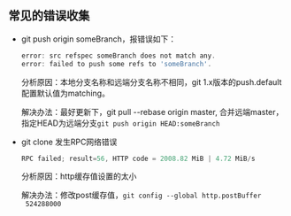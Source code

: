 ## 常见的错误收集

* git push origin someBranch，报错误如下：

  ```js
  error: src refspec someBranch does not match any.
  error: failed to push some refs to 'someBranch'.
  ```

  分析原因：本地分支名称和远端分支名称不相同，git 1.x版本的push.default配置默认值为matching。

  解决办法：最好更新下，git pull --rebase origin master, 合并远端master，指定HEAD为远端分支`git push origin HEAD:someBranch`

* git clone 发生RPC网络错误

  ```js
  RPC failed; result=56, HTTP code = 2008.82 MiB | 4.72 MiB/s
  ```

  分析原因：http缓存值设置的太小

  解决办法：修改post缓存值，`git config --global http.postBuffer  524288000`
    
